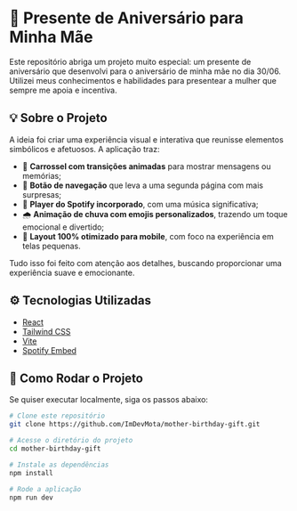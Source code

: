 # 🎁 Presente de Aniversário para Minha Mãe

Este repositório abriga um projeto muito especial: um presente de aniversário que desenvolvi para o aniversário de minha mãe no dia 30/06. Utilizei meus conhecimentos e habilidades para presentear a mulher que sempre me apoia e incentiva. 

## 💡 Sobre o Projeto

A ideia foi criar uma experiência visual e interativa que reunisse elementos simbólicos e afetuosos. A aplicação traz:

- 🎠 **Carrossel com transições animadas** para mostrar mensagens ou memórias;
- 🔗 **Botão de navegação** que leva a uma segunda página com mais surpresas;
- 🎵 **Player do Spotify incorporado**, com uma música significativa;
- 🌧️ **Animação de chuva com emojis personalizados**, trazendo um toque emocional e divertido;
- 📱 **Layout 100% otimizado para mobile**, com foco na experiência em telas pequenas.

Tudo isso foi feito com atenção aos detalhes, buscando proporcionar uma experiência suave e emocionante.

## ⚙️ Tecnologias Utilizadas

- [React](https://reactjs.org/)
- [Tailwind CSS](https://tailwindcss.com/)
- [Vite](https://vitejs.dev/)
- [Spotify Embed](https://developer.spotify.com/documentation/widgets/)

## 🚀 Como Rodar o Projeto

Se quiser executar localmente, siga os passos abaixo:

```bash
# Clone este repositório
git clone https://github.com/ImDevMota/mother-birthday-gift.git

# Acesse o diretório do projeto
cd mother-birthday-gift

# Instale as dependências
npm install

# Rode a aplicação
npm run dev

